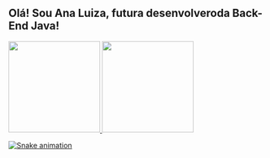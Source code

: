 ## Olá! Sou Ana Luiza, futura desenvolveroda Back-End Java!
<div>
  <a href="https://github.com/rafaballerini">
  <img height="180em" src="https://github-readme-stats.vercel.app/api?username=analuizaat&show_icons=true&theme=dracula&include_all_commits=true&count_private=true"/>
  <img height="180em" src="https://github-readme-stats.vercel.app/api/top-langs/?username=analuizaat&layout=compact&langs_count=7&theme=dracula"/>
</div>
  
   ![Snake animation](https://github.com/analuizaat/analuizaat/blob/output/github-contribution-grid-snake.svg)
